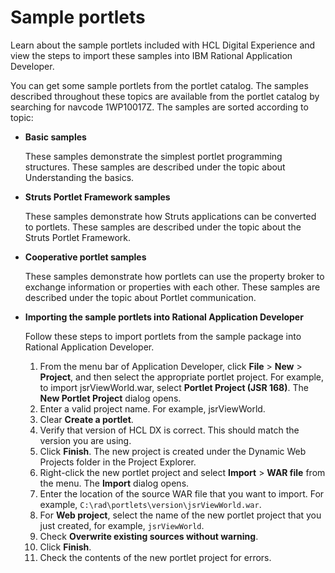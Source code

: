 # Sample portlets

Learn about the sample portlets included with HCL Digital Experience and view the steps to import these samples into IBM Rational Application Developer.

You can get some sample portlets from the portlet catalog. The samples described throughout these topics are available from the portlet catalog by searching for navcode 1WP10017Z. The samples are sorted according to topic:

-   **Basic samples**

    These samples demonstrate the simplest portlet programming structures. These samples are described under the topic about Understanding the basics.

-   **Struts Portlet Framework samples**

    These samples demonstrate how Struts applications can be converted to portlets. These samples are described under the topic about the Struts Portlet Framework.

-   **Cooperative portlet samples**

    These samples demonstrate how portlets can use the property broker to exchange information or properties with each other. These samples are described under the topic about Portlet communication.

-   **Importing the sample portlets into Rational Application Developer**

    Follow these steps to import portlets from the sample package into Rational Application Developer.

    1.  From the menu bar of Application Developer, click **File** \> **New** \> **Project**, and then select the appropriate portlet project. For example, to import jsrViewWorld.war, select **Portlet Project \(JSR 168\)**. The **New Portlet Project** dialog opens.
    2.  Enter a valid project name. For example, jsrViewWorld.
    3.  Clear **Create a portlet**.
    4.  Verify that version of HCL DX is correct. This should match the version you are using.
    5.  Click **Finish**. The new project is created under the Dynamic Web Projects folder in the Project Explorer.
    6.  Right-click the new portlet project and select **Import** \> **WAR file** from the menu. The **Import** dialog opens.
    7.  Enter the location of the source WAR file that you want to import. For example, `C:\rad\portlets\version\jsrViewWorld.war`.
    8.  For **Web project**, select the name of the new portlet project that you just created, for example, `jsrViewWorld`.
    9.  Check **Overwrite existing sources without warning**.
    10. Click **Finish**.
    11. Check the contents of the new portlet project for errors.


